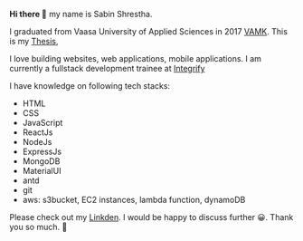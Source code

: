 **Hi there 👋** my name is Sabin Shrestha. 

I graduated from Vaasa University of Applied Sciences in 2017  <a href="https://www.vamk.fi/en/" target="_blank">VAMK</a>.
This is my <a href="https://urn.fi/URN:NBN:fi:amk-2017102316251" target="_blank">Thesis</a>,    

I love building websites, web applications, mobile applications. I am currently a fullstack development trainee at <a href="https://www.integrify.io/" target="_blank">Integrify</a>

I have knowledge on following tech stacks:
- HTML
- CSS
- JavaScript
- ReactJs
- NodeJs
- ExpressJs
- MongoDB
- MaterialUI
- antd
- git
- aws: s3bucket, EC2 instances, lambda function, dynamoDB



Please check out my  <a href="https://www.linkedin.com/in/sabin-shrestha-02/" target="_blank">Linkden</a>. I would be happy to discuss further 😀. Thank you so much. 🙏
